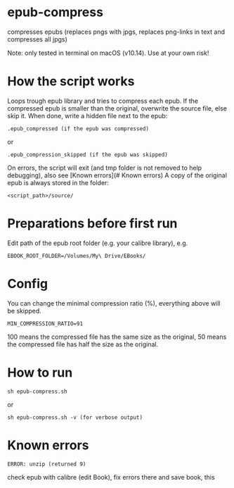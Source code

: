 # epub-compress
compresses epubs (replaces pngs with jpgs, replaces png-links in text and compresses all jpgs)

Note: only tested in terminal on macOS (v10.14).
Use at your own risk!

# How the script works
Loops trough epub library and tries to compress each epub.
If the compressed epub is smaller than the original, overwrite the source file,
else skip it.
When done, write a hidden file next to the epub:
```
.epub_compressed (if the epub was compressed)

```
or
```
.epub_compression_skipped (if the epub was skipped)

```

On errors, the script will exit (and tmp folder is not removed to help debugging),
also see [Known errors](# Known errors)
A copy of the original epub is always stored in the folder:
```
<script_path>/source/

```

# Preparations before first run 
Edit path of the epub root folder (e.g. your calibre library), e.g.
```
EBOOK_ROOT_FOLDER=/Volumes/My\ Drive/EBooks/

```

# Config
You can change the minimal compression ratio (%), everything above will be skipped.
```
MIN_COMPRESSION_RATIO=91

```
100 means the compressed file has the same size as the original,
50 means the compressed file has half the size as the original.


# How to run
```
sh epub-compress.sh
```
or
```
sh epub-compress.sh -v (for verbose output)
```

# Known errors
```
ERROR: unzip (returned 9)
```
check epub with calibre (edit Book), fix errors there and save book,
this 
